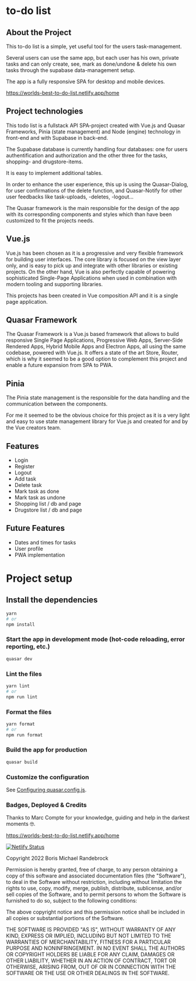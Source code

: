 # to-do list

## About the Project

This to-do list is a simple, yet useful tool for the users task-management.

Several users can use the same app, but each user has his own, private tasks and can only create, see, mark as done/undone & delete his own tasks through the supabase data-management setup.

The app is a fully responsive SPA for desktop and mobile devices.

https://worlds-best-to-do-list.netlify.app/home

## Project technologies

This todo list is a fullstack API SPA-project created with Vue.js and Quasar Frameworks, Pinia (state management) and Node (engine) technology in front-end and with Supabase in back-end.

The Supabase database is currently handling four databases: one for users authentification and authorization and the other three for the tasks, shopping- and drugstore-items.

It is easy to implement additional tables.

In order to enhance the user experience, this up is using the Quasar-Dialog, for user confirmations of the delete function, and Quasar-Notify for other user feedbacks like task-uploads, -deletes, -logout...

The Quasar framework is the main responsible for the design of the app with its corresponding components and styles which than have been customized to fit the projects needs.

## Vue.js

Vue.js has been chosen as it is a progressive and very flexible framework for building user interfaces.
The core library is focused on the view layer only, and is easy to pick up and integrate with other libraries or existing projects. On the other hand, Vue is also perfectly capable of powering sophisticated Single-Page Applications when used in combination with modern tooling and supporting libraries.

This projects has been created in Vue composition API and it is a single page application.

## Quasar Framework

The Quasar Framework is a Vue.js based framework that allows to build responsive Single Page Applications, Progressive Web Apps, Server-Side Rendered Apps, Hybrid Mobile Apps and Electron Apps, all using the same codebase, powered with Vue.js. It offers a state of the art Store, Router, which is why it seemed to be a good option to complement this project and enable a future expansion from SPA to PWA.

## Pinia

The Pinia state management is the responsible for the data handling and the communication between the components.

For me it seemed to be the obvious choice for this project as it is a very light and easy to use state management library for Vue.js and created for and by the Vue creators team.

## Features

- Login
- Register
- Logout
- Add task
- Delete task
- Mark task as done
- Mark task as undone
- Shopping list / db and page
- Drugstore list / db and page

## Future Features

- Dates and times for tasks
- User profile
- PWA implementation

# Project setup

## Install the dependencies

```bash
yarn
# or
npm install
```

### Start the app in development mode (hot-code reloading, error reporting, etc.)

```bash
quasar dev
```

### Lint the files

```bash
yarn lint
# or
npm run lint
```

### Format the files

```bash
yarn format
# or
npm run format
```

### Build the app for production

```bash
quasar build
```

### Customize the configuration

See [Configuring quasar.config.js](https://v2.quasar.dev/quasar-cli-vite/quasar-config-js).

### Badges, Deployed & Credits

Thanks to Marc Compte for your knowledge, guiding and help in the darkest moments 🤓.

https://worlds-best-to-do-list.netlify.app/home

[![Netlify Status](https://api.netlify.com/api/v1/badges/a316bb73-316b-4b3d-a68e-463b2db8f5f2/deploy-status)](https://app.netlify.com/sites/worlds-best-to-do-list/deploys)

Copyright 2022 Boris Michael Randebrock

Permission is hereby granted, free of charge, to any person obtaining a copy of this software and associated documentation files (the "Software"), to deal in the Software without restriction, including without limitation the rights to use, copy, modify, merge, publish, distribute, sublicense, and/or sell copies of the Software, and to permit persons to whom the Software is furnished to do so, subject to the following conditions:

The above copyright notice and this permission notice shall be included in all copies or substantial portions of the Software.

THE SOFTWARE IS PROVIDED "AS IS", WITHOUT WARRANTY OF ANY KIND, EXPRESS OR IMPLIED, INCLUDING BUT NOT LIMITED TO THE WARRANTIES OF MERCHANTABILITY, FITNESS FOR A PARTICULAR PURPOSE AND NONINFRINGEMENT. IN NO EVENT SHALL THE AUTHORS OR COPYRIGHT HOLDERS BE LIABLE FOR ANY CLAIM, DAMAGES OR OTHER LIABILITY, WHETHER IN AN ACTION OF CONTRACT, TORT OR OTHERWISE, ARISING FROM, OUT OF OR IN CONNECTION WITH THE SOFTWARE OR THE USE OR OTHER DEALINGS IN THE SOFTWARE.
